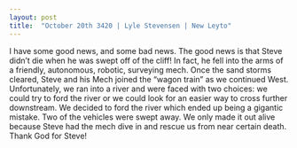 ```yaml
---
layout: post
title:  "October 20th 3420 | Lyle Stevensen | New Leyto"
---
```


<p>I have some good news, and some bad news. The good news is that Steve didn’t die when he was swept off of the cliff! In fact, he fell into the arms of a friendly, autonomous, robotic, surveying mech. Once the sand storms cleared, Steve and his Mech joined the “wagon train” as we continued West. Unfortunately, we ran into a river and were faced with two choices: we could try to ford the river or we could look for an easier way to cross further downstream. We decided to ford the river which ended up being a gigantic mistake. Two of the vehicles were swept away. We only made it out alive because Steve had the mech dive in and rescue us from near certain death. Thank God for Steve!</p>

<!--more-->
